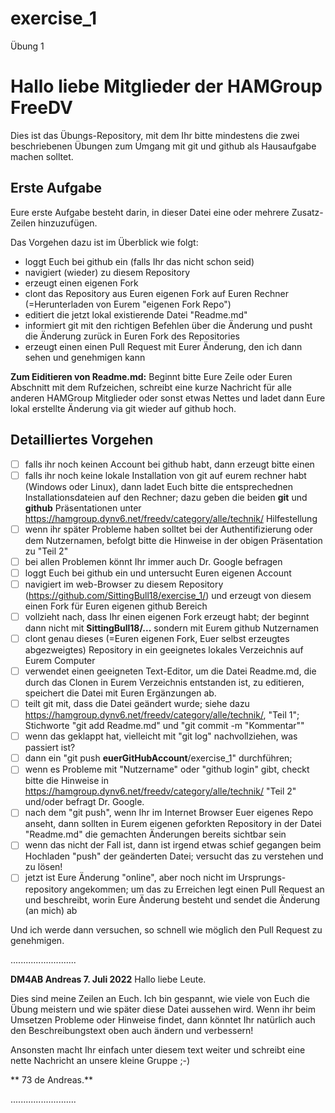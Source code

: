 # exercise_1
Übung 1

# Hallo liebe Mitglieder der HAMGroup FreeDV

Dies ist das Übungs-Repository, mit dem Ihr bitte mindestens die zwei beschriebenen Übungen zum Umgang mit git und github als Hausaufgabe machen solltet.

## Erste Aufgabe
Eure erste Aufgabe besteht darin, in dieser Datei eine oder mehrere Zusatz-Zeilen hinzuzufügen.

Das Vorgehen dazu ist im Überblick wie folgt:
* loggt Euch bei github ein (falls Ihr das nicht schon seid)
* navigiert (wieder) zu diesem Repository
* erzeugt einen eigenen Fork
* clont das Repository aus Euren eigenen Fork auf Euren Rechner (=Herunterladen von Eurem "eigenen Fork Repo")
* editiert die jetzt lokal existierende Datei "Readme.md"
* informiert git mit den richtigen Befehlen über die Änderung und pusht die Änderung zurück in Euren Fork des Repositories
* erzeugt einen einen Pull Request mit Eurer Änderung, den ich dann sehen und genehmigen kann

**Zum Eiditieren von Readme.md:**
Beginnt bitte Eure Zeile oder Euren Abschnitt mit dem Rufzeichen, schreibt eine kurze Nachricht für alle anderen HAMGroup Mitglieder oder sonst etwas Nettes und ladet dann Eure lokal erstellte Änderung via git wieder auf github hoch.

## Detailliertes Vorgehen
- [ ] falls ihr noch keinen Account bei github habt, dann erzeugt bitte einen
- [ ] falls ihr noch keine lokale Installation von git auf eurem rechner habt (Windows oder Linux), dann ladet Euch bitte die entsprechednen Installationsdateien auf den Rechner; dazu geben die beiden **git** und **github** Präsentationen unter https://hamgroup.dynv6.net/freedv/category/alle/technik/ Hilfestellung
- [ ] wenn ihr später Probleme haben solltet bei der Authentifizierung oder dem Nutzernamen, befolgt bitte die Hinweise in der obigen Präsentation zu "Teil 2"
- [ ] bei allen Problemen könnt Ihr immer auch Dr. Google befragen
- [ ] loggt Euch bei github ein und untersucht Euren eigenen Account
- [ ] navigiert im web-Browser zu diesem Repository (https://github.com/SittingBull18/exercise_1/) und erzeugt von diesem einen Fork für Euren eigenen github Bereich
- [ ] vollzieht nach, dass Ihr einen eigenen Fork erzeugt habt; der beginnt dann nicht mit **SittingBull18/...** sondern mit Eurem github Nutzernamen
- [ ] clont genau dieses (=Euren eigenen Fork, Euer selbst erzeugtes abgezweigtes) Repository in ein geeignetes lokales Verzeichnis auf Eurem Computer
- [ ] verwendet einen geeigneten Text-Editor, um die Datei Readme.md, die durch das Clonen in Eurem Verzeichnis entstanden ist, zu editieren, speichert die Datei mit Euren Ergänzungen ab.
- [ ] teilt git mit, dass die Datei geändert wurde; siehe dazu https://hamgroup.dynv6.net/freedv/category/alle/technik/, "Teil 1"; Stichworte "git add Readme.md" und "git commit -m "Kommentar""
- [ ] wenn das geklappt hat, vielleicht mit "git log" nachvollziehen, was passiert ist?
- [ ] dann ein "git push **euerGitHubAccount**/exercise_1" durchführen; 
- [ ] wenn es Probleme mit "Nutzername" oder "github login" gibt, checkt bitte die Hinweise in https://hamgroup.dynv6.net/freedv/category/alle/technik/ "Teil 2" und/oder befragt Dr. Google.
- [ ] nach dem "git push", wenn Ihr im Internet Browser Euer eigenes Repo anseht, dann sollten in Eurem eigenen geforkten Repository in der Datei "Readme.md" die gemachten Änderungen bereits sichtbar sein
- [ ] wenn das nicht der Fall ist, dann ist irgend etwas schief gegangen beim Hochladen "push" der geänderten Datei; versucht das zu verstehen und zu lösen!
- [ ] jetzt ist Eure Änderung "online", aber noch nicht im Ursprungs-repository angekommen; um das zu Erreichen legt einen Pull Request an und beschreibt, worin Eure Änderung besteht und sendet die Änderung (an mich) ab

Und ich werde dann versuchen, so schnell wie möglich den Pull Request zu genehmigen.

..........................

**DM4AB Andreas 7. Juli 2022**
Hallo liebe Leute. 

Dies sind meine Zeilen an Euch. Ich bin gespannt, wie viele von Euch die Übung meistern und wie später diese Datei aussehen wird. Wenn ihr beim Umsetzen Probleme oder Hinweise findet, dann könntet Ihr natürlich auch den Beschreibungstext oben auch ändern und verbessern!

Ansonsten macht Ihr einfach unter diesem text weiter und schreibt eine nette Nachricht an unsere kleine Gruppe ;-)

** 73 de Andreas.** 

..........................



